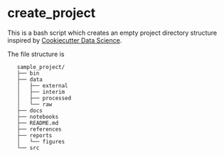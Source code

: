 # create_project

This is a bash script which creates an empty project directory structure inspired by [Cookiecutter Data Science](https://drivendata.github.io/cookiecutter-data-science/).

The file structure is

```
   sample_project/
   ├── bin
   ├── data
   │   ├── external
   │   ├── interim
   │   ├── processed
   │   └── raw
   ├── docs
   ├── notebooks
   ├── README.md
   ├── references
   ├── reports
   │   └── figures
   └── src
```
